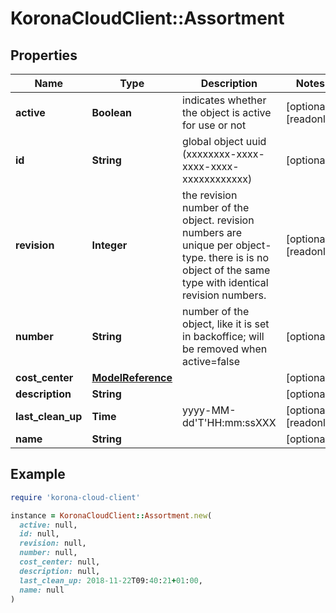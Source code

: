 # KoronaCloudClient::Assortment

## Properties

| Name | Type | Description | Notes |
| ---- | ---- | ----------- | ----- |
| **active** | **Boolean** | indicates whether the object is active for use or not | [optional][readonly] |
| **id** | **String** | global object uuid (xxxxxxxx-xxxx-xxxx-xxxx-xxxxxxxxxxxx) | [optional] |
| **revision** | **Integer** | the revision number of the object. revision numbers are unique per object-type. there is is no object of the same type with identical revision numbers. | [optional][readonly] |
| **number** | **String** | number of the object, like it is set in backoffice; will be removed when active&#x3D;false | [optional] |
| **cost_center** | [**ModelReference**](ModelReference.md) |  | [optional] |
| **description** | **String** |  | [optional] |
| **last_clean_up** | **Time** | yyyy-MM-dd&#39;T&#39;HH:mm:ssXXX | [optional][readonly] |
| **name** | **String** |  | [optional] |

## Example

```ruby
require 'korona-cloud-client'

instance = KoronaCloudClient::Assortment.new(
  active: null,
  id: null,
  revision: null,
  number: null,
  cost_center: null,
  description: null,
  last_clean_up: 2018-11-22T09:40:21+01:00,
  name: null
)
```

